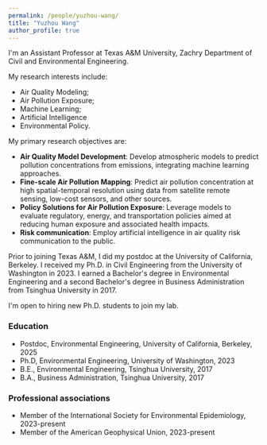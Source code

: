 ```yaml
---
permalink: /people/yuzhou-wang/
title: "Yuzhou Wang"
author_profile: true
---
```


I'm an Assistant Professor at Texas A&M University, Zachry Department of Civil and Environmental Engineering. 

My research interests include: 
- Air Quality Modeling;
- Air Pollution Exposure;
- Machine Learning;
- Artificial Intelligence
- Environmental Policy. 

My primary research objectives are:
- **Air Quality Model Development**: Develop atmospheric models to predict pollution concentrations from emissions, integrating machine learning approaches. 
- **Fine-scale Air Pollution Mapping**: Predict air pollution concentration at high spatial-temporal resolution using data from satellite remote sensing, low-cost sensors, and other sources.
- **Policy Solutions for Air Pollution Exposure**: Leverage models to evaluate regulatory, energy, and transportation policies aimed at reducing human exposure and associated health impacts.
- **Risk communication**: Employ artificial intelligence in air quality risk communication to the public.

Prior to joining Texas A&M, I did my postdoc at the University of California, Berkeley. I received my Ph.D. in Civil Engineering from the University of Washington in 2023. I earned a Bachelor's degree in Environmental Engineering and a second Bachelor's degree in Business Administration from Tsinghua University in 2017. 

I'm open to hiring new Ph.D. students to join my lab.

### Education
* Postdoc, Environmental Engineering, University of California, Berkeley, 2025
* Ph.D, Environmental Engineering, University of Washington, 2023
* B.E., Environmental Engineering, Tsinghua University, 2017
* B.A., Business Administration, Tsinghua University, 2017


### Professional associations
* Member of the International Society for Environmental Epidemiology, 2023-present
* Member of the American Geophysical Union, 2023-present
